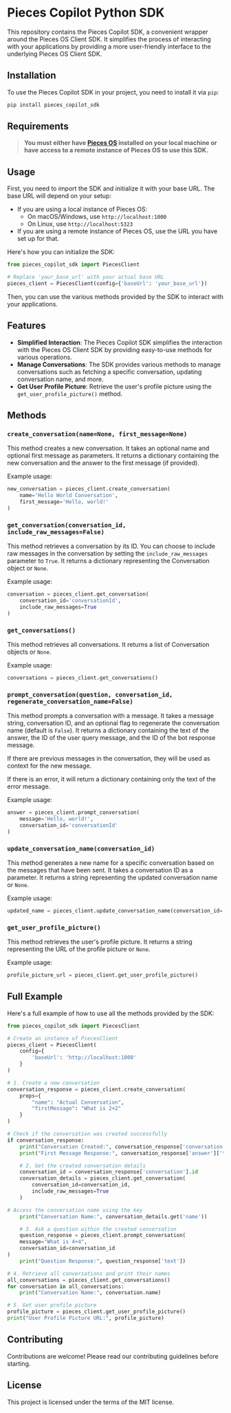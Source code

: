 # Pieces Copilot Python SDK

This repository contains the Pieces Copilot SDK, a convenient wrapper around the Pieces OS Client SDK. It simplifies the process of interacting with your applications by providing a more user-friendly interface to the underlying Pieces OS Client SDK.

## Installation

To use the Pieces Copilot SDK in your project, you need to install it via `pip`:

```bash
pip install pieces_copilot_sdk
```

## Requirements

> **You must either have [Pieces OS](https://docs.pieces.app/installation-getting-started/what-am-i-installing) installed on your local machine or have access to a remote instance of Pieces OS to use this SDK.**

## Usage

First, you need to import the SDK and initialize it with your base URL. The base URL will depend on your setup:

- If you are using a local instance of Pieces OS:
  - On macOS/Windows, use `http://localhost:1000`
  - On Linux, use `http://localhost:5323`
- If you are using a remote instance of Pieces OS, use the URL you have set up for that.

Here's how you can initialize the SDK:

```python
from pieces_copilot_sdk import PiecesClient

# Replace 'your_base_url' with your actual base URL
pieces_client = PiecesClient(config={'baseUrl': 'your_base_url'})
```

Then, you can use the various methods provided by the SDK to interact with your applications.

## Features

- **Simplified Interaction**: The Pieces Copilot SDK simplifies the interaction with the Pieces OS Client SDK by providing easy-to-use methods for various operations.
- **Manage Conversations**: The SDK provides various methods to manage conversations such as fetching a specific conversation, updating conversation name, and more.
- **Get User Profile Picture**: Retrieve the user's profile picture using the `get_user_profile_picture()` method.

## Methods

### `create_conversation(name=None, first_message=None)`

This method creates a new conversation. It takes an optional name and optional first message as parameters. It returns a dictionary containing the new conversation and the answer to the first message (if provided).

Example usage:

```python
new_conversation = pieces_client.create_conversation(
    name='Hello World Conversation',
    first_message='Hello, world!'
)
```

### `get_conversation(conversation_id, include_raw_messages=False)`

This method retrieves a conversation by its ID. You can choose to include raw messages in the conversation by setting the `include_raw_messages` parameter to `True`. It returns a dictionary representing the Conversation object or `None`.

Example usage:

```python
conversation = pieces_client.get_conversation(
    conversation_id='conversationId',
    include_raw_messages=True
)
```

### `get_conversations()`

This method retrieves all conversations. It returns a list of Conversation objects or `None`.

Example usage:

```python
conversations = pieces_client.get_conversations()
```

### `prompt_conversation(question, conversation_id, regenerate_conversation_name=False)`

This method prompts a conversation with a message. It takes a message string, conversation ID, and an optional flag to regenerate the conversation name (default is `False`). It returns a dictionary containing the text of the answer, the ID of the user query message, and the ID of the bot response message.

If there are previous messages in the conversation, they will be used as context for the new message.

If there is an error, it will return a dictionary containing only the text of the error message.

Example usage:

```python
answer = pieces_client.prompt_conversation(
    message='Hello, world!',
    conversation_id='conversationId'
)
```

### `update_conversation_name(conversation_id)`

This method generates a new name for a specific conversation based on the messages that have been sent. It takes a conversation ID as a parameter. It returns a string representing the updated conversation name or `None`.

Example usage:

```python
updated_name = pieces_client.update_conversation_name(conversation_id='conversationId')
```

### `get_user_profile_picture()`

This method retrieves the user's profile picture. It returns a string representing the URL of the profile picture or `None`.

Example usage:

```python
profile_picture_url = pieces_client.get_user_profile_picture()
```

## Full Example

Here's a full example of how to use all the methods provided by the SDK:

```python
from pieces_copilot_sdk import PiecesClient

# Create an instance of PiecesClient
pieces_client = PiecesClient(
    config={
        'baseUrl': 'http://localhost:1000'
    }
)

# 1. Create a new conversation
conversation_response = pieces_client.create_conversation(
    props={
        "name": "Actual Conversation",
        "firstMessage": "What is 2+2"
    }
)

# Check if the conversation was created successfully
if conversation_response:
    print("Conversation Created:", conversation_response['conversation'].id)
    print("First Message Response:", conversation_response['answer']['text'])

    # 2. Get the created conversation details
    conversation_id = conversation_response['conversation'].id
    conversation_details = pieces_client.get_conversation(
        conversation_id=conversation_id,
        include_raw_messages=True
    )

# Access the conversation name using the key
    print("Conversation Name:", conversation_details.get('name'))

    # 3. Ask a question within the created conversation
    question_response = pieces_client.prompt_conversation(
    message="What is 4+4",
    conversation_id=conversation_id
)
    print("Question Response:", question_response['text'])

# 4. Retrieve all conversations and print their names
all_conversations = pieces_client.get_conversations()
for conversation in all_conversations:
    print("Conversation Name:", conversation.name)

# 5. Get user profile picture
profile_picture = pieces_client.get_user_profile_picture()
print("User Profile Picture URL:", profile_picture)
```

## Contributing

Contributions are welcome! Please read our contributing guidelines before starting.

## License

This project is licensed under the terms of the MIT license.
